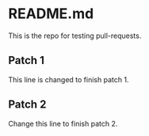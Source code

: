 # README.md

This is the repo for testing pull-requests.

## Patch 1
This line is changed to finish patch 1.

## Patch 2
Change this line to finish patch 2.  
